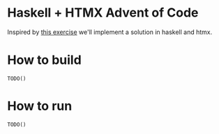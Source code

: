 # Haskell + HTMX Advent of Code

Inspired by [this exercise](https://twitter.com/goncy/status/1730572226565386677) we'll implement a solution in haskell and htmx.

# How to build

`TODO()`

# How to run

`TODO()`

